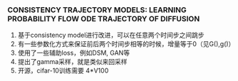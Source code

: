 ### CONSISTENCY TRAJECTORY MODELS: LEARNING PROBABILITY FLOW ODE TRAJECTORY OF DIFFUSION
1. 基于consistency model进行改进，可以在任意两个时间步之间跳步
2. 有一些参数化方式来保证前后两个时间步相等的时候，增量等于0（见G(),g()）
3. 使用了一些辅助loss，例如DSM, GAN等
4. 提出了gamma采样，就是类似来回采样
5. 开源，cifar-10训练需要 4*V100